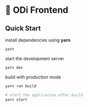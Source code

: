 # 🥞 ODi Frontend

## Quick Start

install dependencies using **yarn**

```sh
yarn
```

start the development server
```sh
yarn dev
```

build with production mode
```sh
yarn run build

# start the application after build
yarn start
```
